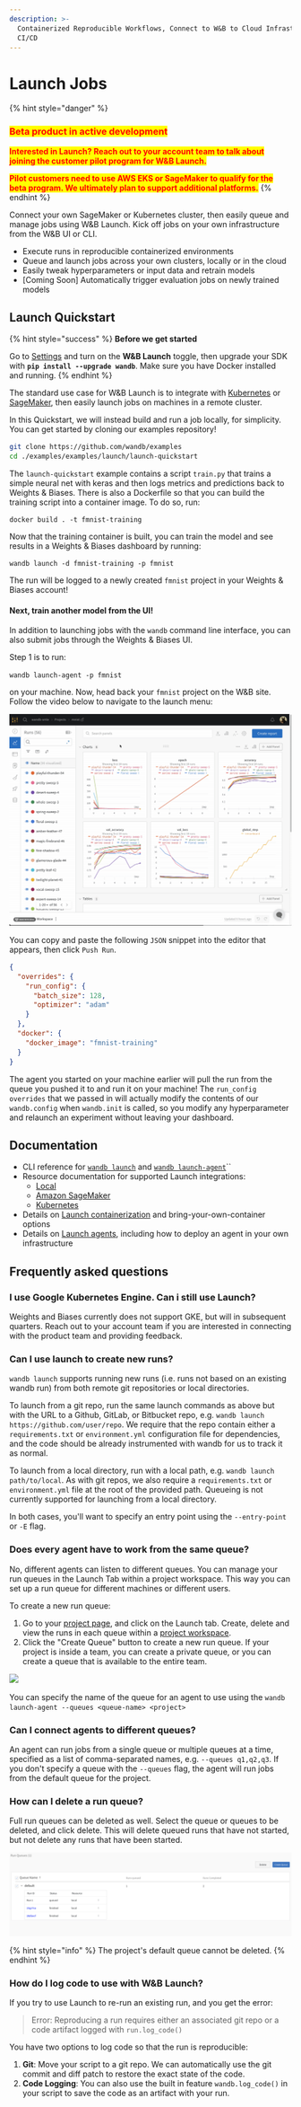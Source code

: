 ```yaml
---
description: >-
  Containerized Reproducible Workflows, Connect to W&B to Cloud Infrastructure,
  CI/CD
---
```


# Launch Jobs

{% hint style="danger" %}
### <mark style="color:red;">**Beta product in active development**</mark>

<mark style="color:red;">**Interested in Launch? Reach out to your account team to talk about joining the customer pilot program for W\&B Launch.**</mark>

<mark style="color:red;">**Pilot customers need to use AWS EKS or SageMaker to qualify for the beta program. We ultimately plan to support additional platforms.**</mark>
{% endhint %}

Connect your own SageMaker or Kubernetes cluster, then easily queue and manage jobs using W\&B Launch. Kick off jobs on your own infrastructure from the W\&B UI or CLI.

* Execute runs in reproducible containerized environments
* Queue and launch jobs across your own clusters, locally or in the cloud
* Easily tweak hyperparameters or input data and retrain models
* \[Coming Soon] Automatically trigger evaluation jobs on newly trained models

## Launch Quickstart

{% hint style="success" %}
**Before we get started**

Go to [Settings](https://wandb.ai/settings) and turn on the **W\&B Launch** toggle, then upgrade your SDK with **`pip install --upgrade wandb`**. Make sure you have Docker installed and running.
{% endhint %}

The standard use case for W\&B Launch is to integrate with [Kubernetes](integrations/kubernetes.md) or [SageMaker](integrations/sagemaker.md), then easily launch jobs on machines in a remote cluster.

In this Quickstart, we will instead build and run a job locally, for simplicity. You can get started by cloning our examples repository!

```bash
git clone https://github.com/wandb/examples
cd ./examples/examples/launch/launch-quickstart
```

The `launch-quickstart` example contains a script `train.py` that trains a simple neural net with keras and then logs metrics and predictions back to Weights & Biases. There is also a Dockerfile so that you can build the training script into a container image. To do so, run:

```
docker build . -t fmnist-training
```

Now that the training container is built, you can train the model and see results in a Weights & Biases dashboard by running:

```
wandb launch -d fmnist-training -p fmnist
```

The run will be logged to a newly created `fmnist` project in your Weights & Biases account!

#### **Next, train another model from the UI!**

In addition to launching jobs with the `wandb` command line interface, you can also submit jobs through the Weights & Biases UI.&#x20;

Step 1 is to run:

&#x20;`wandb launch-agent -p fmnist`&#x20;

on your machine. Now, head back your `fmnist` project on the W\&B site. Follow the video below to navigate to the launch menu:

![Opening the launch menu](<../../.gitbook/assets/2022-08-05 17.48.04.gif>)

You can copy and paste the following `JSON` snippet into the editor that appears, then click `Push Run`.

```json
{
  "overrides": {
    "run_config": {
      "batch_size": 128, 
      "optimizer": "adam"
    }
  },
  "docker": {
    "docker_image": "fmnist-training"
  }
}
```

The agent you started on your machine earlier will pull the run from the queue you pushed it to and run it on your machine! The `run_config` `overrides` that we passed in will actually modify the contents of our `wandb.config` when `wandb.init` is called, so you modify any hyperparameter and relaunch an experiment without leaving your dashboard.

## Documentation

* CLI reference for [`wandb launch`](../../ref/cli/wandb-launch.md) and [`wandb launch-agent`](../../ref/cli/wandb-launch-agent.md)\`\`
* Resource documentation for supported Launch integrations:
  * [Local](integrations/local.md)
  * [Amazon SageMaker](integrations/sagemaker.md)
  * [Kubernetes](integrations/kubernetes.md)
* Details on [Launch containerization](containers.md) and bring-your-own-container options
* Details on [Launch agents](agents.md), including how to deploy an agent in your own infrastructure

## Frequently asked questions

### I use Google Kubernetes Engine. Can i still use Launch?

Weights and Biases currently does not support GKE, but will in subsequent quarters. Reach out to your account team if you are interested in connecting with the product team and providing feedback.&#x20;

### Can I use launch to create new runs?

`wandb launch` supports running new runs (i.e. runs not based on an existing wandb run) from both remote git repositories or local directories.

To launch from a git repo, run the same launch commands as above but with the URL to a Github, GitLab, or Bitbucket repo, e.g. `wandb launch https://github.com/user/repo`. We require that the repo contain either a `requirements.txt` or `environment.yml` configuration file for dependencies, and the code should be already instrumented with wandb for us to track it as normal.

To launch from a local directory, run with a local path, e.g. `wandb launch path/to/local`. As with git repos, we also require a `requirements.txt` or `environment.yml` file at the root of the provided path. Queueing is not currently supported for launching from a local directory.

In both cases, you'll want to specify an entry point using the `--entry-point` or `-E` flag.

### Does every agent have to work from the same queue?

No, different agents can listen to different queues. You can manage your run queues in the Launch Tab within a project workspace. This way you can set up a run queue for different machines or different users.

To create a new run queue:

1. Go to your [project page](https://docs.wandb.ai/ref/app/pages/project-page), and click on the Launch tab. Create, delete and view the runs in each queue within a [project workspace](../../ref/app/pages/project-page.md#workspace-tab).
2. Click the "Create Queue" button to create a new run queue. If your project is inside a team, you can create a private queue, or you can create a queue that is available to the entire team.

![](<../../.gitbook/assets/image (149).png>)

You can specify the name of the queue for an agent to use using the `wandb launch-agent --queues <queue-name> <project>`

### Can I connect agents to different queues?

An agent can run jobs from a single queue or multiple queues at a time, specified as a list of comma-separated names, e.g. `--queues q1,q2,q3`. If you don't specify a queue with the `--queues` flag, the agent will run jobs from the default queue for the project.

### How can I delete a run queue?

Full run queues can be deleted as well. Select the queue or queues to be deleted, and click delete. This will delete queued runs that have not started, but not delete any runs that have been started.

![](<../../.gitbook/assets/image (151).png>)

{% hint style="info" %}
The project's default queue cannot be deleted.
{% endhint %}

### How do I log code to use with W\&B Launch?

If you try to use Launch to re-run an existing run, and you get the error:

> Error: Reproducing a run requires either an associated git repo or a code artifact logged with `run.log_code()`

You have two options to log code so that the run is reproducible:

1. **Git**: Move your script to a git repo. We can automatically use the git commit and diff patch to restore the exact state of the code.
2. **Code Logging**: You can also use the built in feature `wandb.log_code()` in your script to save the code as an artifact with your run.
